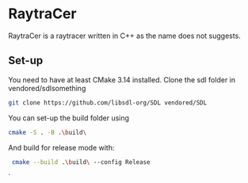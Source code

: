 # RaytraCer

RaytraCer is a raytracer written in C++ as the name does not suggests.

## Set-up 
 
 You need to have at least CMake 3.14 installed. Clone the sdl folder in vendored/sdlsomething
 ```bash
 git clone https://github.com/libsdl-org/SDL vendored/SDL
 ```
 You can set-up the build folder using
 ```bash
 cmake -S . -B .\build\
 ```

 And build for release mode with:

```bash
 cmake --build .\build\ --config Release
```
 `
